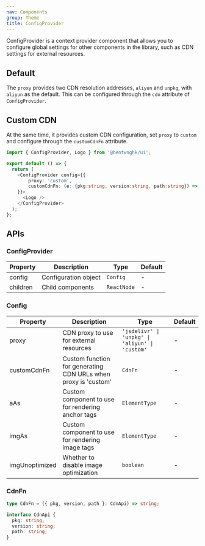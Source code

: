 ```yaml
---
nav: Components
group: Theme
title: ConfigProvider
---
```


ConfigProvider is a context provider component that allows you to configure global settings for other components in the library, such as CDN settings for external resources.

## Default

The `proxy` provides two CDN resolution addresses, `aliyun` and `unpkg`, with `aliyun` as the default. This can be configured through the `cdn` attribute of `ConfigProvider`.

<code src="./demos/index.tsx" nopadding></code>

## Custom CDN

At the same time, it provides custom CDN configuration, set `proxy` to `custom` and configure through the `customCdnFn` attribute.

```ts
import { ConfigProvider, Logo } from '@bentwnghk/ui';

export default () => {
  return (
    <ConfigProvider config={{
        proxy: 'custom',
        customCdnFn: (e: {pkg:string, version:string, path:string}) => `https://yourcdn/${pkg}/${version}/${path}`
    }}>
      <Logo />
    </ConfigProvider>
  );
};
```

## APIs

### ConfigProvider

| Property | Description          | Type        | Default |
| -------- | -------------------- | ----------- | ------- |
| config   | Configuration object | `Config`    | -       |
| children | Child components     | `ReactNode` | -       |

### Config

| Property       | Description                                                    | Type                                            | Default |
| -------------- | -------------------------------------------------------------- | ----------------------------------------------- | ------- |
| proxy          | CDN proxy to use for external resources                        | `'jsdelivr' \| 'unpkg' \| 'aliyun' \| 'custom'` | -       |
| customCdnFn    | Custom function for generating CDN URLs when proxy is 'custom' | `CdnFn`                                         | -       |
| aAs            | Custom component to use for rendering anchor tags              | `ElementType`                                   | -       |
| imgAs          | Custom component to use for rendering image tags               | `ElementType`                                   | -       |
| imgUnoptimized | Whether to disable image optimization                          | `boolean`                                       | -       |

### CdnFn

```ts
type CdnFn = ({ pkg, version, path }: CdnApi) => string;

interface CdnApi {
  pkg: string;
  version: string;
  path: string;
}
```
